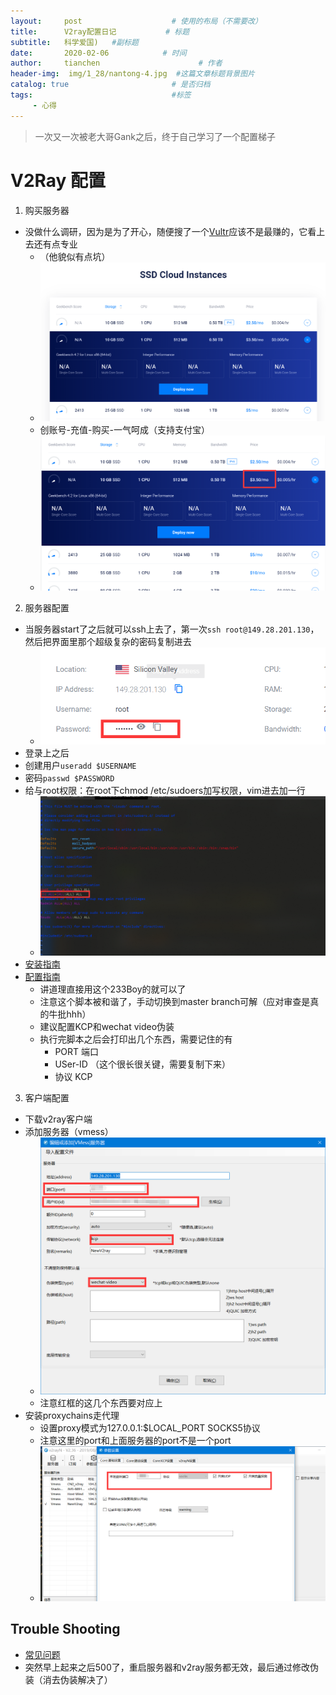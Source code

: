 ```yaml
---
layout:     post                    # 使用的布局（不需要改）
title:      V2ray配置日记           # 标题 
subtitle:   科学爱国)   #副标题
date:       2020-02-06            # 时间
author:     tianchen                      # 作者
header-img:  img/1_28/nantong-4.jpg  #这篇文章标题背景图片  
catalog: true                       # 是否归档
tags:                               #标签
     - 心得
---
```


> 一次又一次被老大哥Gank之后，终于自己学习了一个配置梯子

# V2Ray 配置

1. 购买服务器

* 没做什么调研，因为是为了开心，随便搜了一个[Vultr](https://www.vultr.com/products/cloud-compute/)应该不是最赚的，它看上去还有点专业
  * （他貌似有点坑）
  * ![](https://github.com/A-suozhang/MyPicBed/raw/master/img/20200206093039.png)
  * 创账号-充值-购买-一气呵成（支持支付宝）
  * ![](https://github.com/A-suozhang/MyPicBed/raw/master/img/20200206092903.png)

2. 服务器配置

* 当服务器start了之后就可以ssh上去了，第一次```ssh root@149.28.201.130```，然后把界面里那个超级复杂的密码复制进去
  * ![](https://github.com/A-suozhang/MyPicBed/raw/master/img/20200206093217.png)
* 登录上之后
* 创建用户```useradd $USERNAME```
* 密码```passwd $PASSWORD```
* 给与root权限：在root下chmod /etc/sudoers加写权限，vim进去加一行
  * ![](https://github.com/A-suozhang/MyPicBed/raw/master/img/20200206093457.png) 
* [安装指南](https://toutyrater.github.io/prep/install.html)
* [配置指南](https://github.com/233boy/v2ray/wiki/V2Ray%E4%B8%80%E9%94%AE%E5%AE%89%E8%A3%85%E8%84%9A%E6%9C%AC)
  * 讲道理直接用这个233Boy的就可以了
  * 注意这个脚本被和谐了，手动切换到master branch可解（应对审查是真的牛批hhh）
  * 建议配置KCP和wechat video伪装
  * 执行完脚本之后会打印出几个东西，需要记住的有
    * PORT 端口
    * USer-ID （这个很长很关键，需要复制下来）
    * 协议 KCP
  
3. 客户端配置
* 下载v2ray客户端
* 添加服务器（vmess）
  * ![](https://github.com/A-suozhang/MyPicBed/raw/master/img/20200206112610.png)
  * 注意红框的这几个东西要对应上
* 安装proxychains走代理
  * 设置proxy模式为127.0.0.1:$LOCAL_PORT SOCKS5协议
  * 注意这里的port和上面服务器的port不是一个port
  * ![](https://github.com/A-suozhang/MyPicBed/raw/master/img/20200206112833.png)


## Trouble Shooting
* [常见问题](https://233v2.com/post/10/)
* 突然早上起来之后500了，重启服务器和v2ray服务都无效，最后通过修改伪装（消去伪装解决了）
